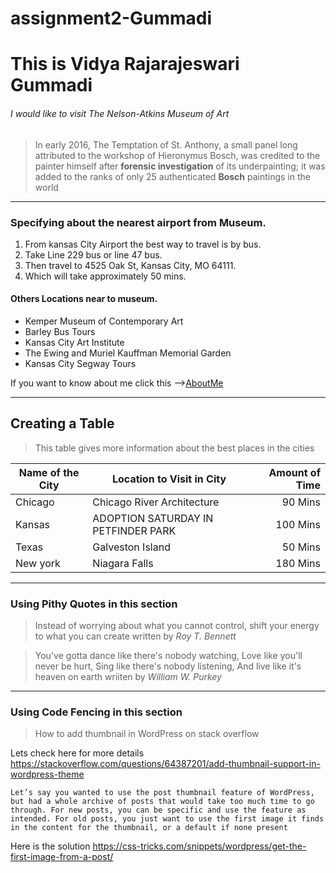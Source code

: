 # assignment2-Gummadi
# This is Vidya Rajarajeswari Gummadi
###### I would like to visit The Nelson-Atkins Museum of Art

>In early 2016, The Temptation of St. Anthony, a small panel long attributed to the workshop of Hieronymus Bosch, was credited to the painter himself after **forensic investigation** of its underpainting; it was added to the ranks of only 25 authenticated **Bosch** paintings in the world

---
### Specifying about the nearest airport from Museum.

1. From kansas City Airport the best way to travel is by bus.
2. Take Line 229 bus or line 47 bus.
3. Then travel to 4525 Oak St, Kansas City, MO 64111.
4. Which will take approximately 50 mins.


#### Others Locations near to museum.
*   Kemper Museum of Contemporary Art
*   Barley Bus Tours
*   Kansas City Art Institute
*   The Ewing and Muriel Kauffman Memorial Garden
*   Kansas City Segway Tours

If you want to know about me click this -->[AboutMe](https://github.com/Vidya-Gummadi/assignment2-Gummadi/blob/main/AboutMe.md)

---

## Creating a Table

>This table gives more information about the best places in the cities

| Name of the City | Location to Visit in City| Amount of Time |
| --- | --- | ---: |
| Chicago | Chicago River Architecture | 90 Mins |
| Kansas | ADOPTION SATURDAY IN PETFINDER PARK | 100 Mins|
| Texas | Galveston Island | 50 Mins |
| New york | Niagara Falls | 180 Mins |

---
###  Using Pithy Quotes in this section
>Instead of worrying about what you cannot control, shift your energy to what you can create written by _Roy T. Bennett_

>You've gotta dance like there's nobody watching,
Love like you'll never be hurt,
Sing like there's nobody listening,
And live like it's heaven on earth wriiten by _William W. Purkey_

---
### Using Code Fencing in this section
>How to add thumbnail in WordPress on stack overflow

Lets check here for more details <https://stackoverflow.com/questions/64387201/add-thumbnail-support-in-wordpress-theme>

```Let’s say you wanted to use the post thumbnail feature of WordPress, but had a whole archive of posts that would take too much time to go through. For new posts, you can be specific and use the feature as intended. For old posts, you just want to use the first image it finds in the content for the thumbnail, or a default if none present```

Here is the solution <https://css-tricks.com/snippets/wordpress/get-the-first-image-from-a-post/>



